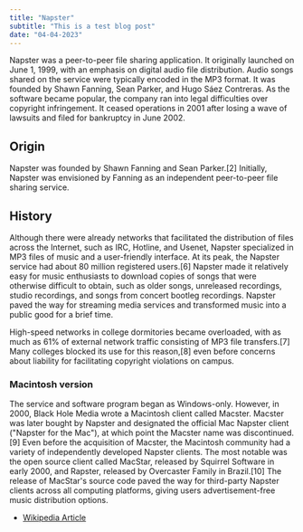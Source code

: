 ```yaml
---
title: "Napster"
subtitle: "This is a test blog post"
date: "04-04-2023"
---
```


Napster was a peer-to-peer file sharing application. It originally launched on June 1, 1999, with an emphasis on digital audio file distribution. Audio songs shared on the service were typically encoded in the MP3 format. It was founded by Shawn Fanning, Sean Parker, and Hugo Sáez Contreras. As the software became popular, the company ran into legal difficulties over copyright infringement. It ceased operations in 2001 after losing a wave of lawsuits and filed for bankruptcy in June 2002.


## Origin

Napster was founded by Shawn Fanning and Sean Parker.[2] Initially, Napster was envisioned by Fanning as an independent peer-to-peer file sharing service.


## History

Although there were already networks that facilitated the distribution of files across the Internet, such as IRC, Hotline, and Usenet, Napster specialized in MP3 files of music and a user-friendly interface. At its peak, the Napster service had about 80 million registered users.[6] Napster made it relatively easy for music enthusiasts to download copies of songs that were otherwise difficult to obtain, such as older songs, unreleased recordings, studio recordings, and songs from concert bootleg recordings. Napster paved the way for streaming media services and transformed music into a public good for a brief time.

High-speed networks in college dormitories became overloaded, with as much as 61% of external network traffic consisting of MP3 file transfers.[7] Many colleges blocked its use for this reason,[8] even before concerns about liability for facilitating copyright violations on campus.

### Macintosh version

The service and software program began as Windows-only. However, in 2000, Black Hole Media wrote a Macintosh client called Macster. Macster was later bought by Napster and designated the official Mac Napster client ("Napster for the Mac"), at which point the Macster name was discontinued.[9] Even before the acquisition of Macster, the Macintosh community had a variety of independently developed Napster clients. The most notable was the open source client called MacStar, released by Squirrel Software in early 2000, and Rapster, released by Overcaster Family in Brazil.[10] The release of MacStar's source code paved the way for third-party Napster clients across all computing platforms, giving users advertisement-free music distribution options.





* [Wikipedia Article](https://en.wikipedia.org/wiki/Napster)


